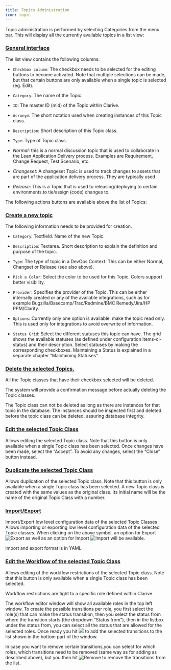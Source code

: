 ```yaml
---
title: Topics Administration
icon: topic
---
```


Topic administration is performed by selecting Categories from the menu bar. This will display all the
currently available topics in a list view:

### <a id="general-interface" href="#general-interface">General interface</a>

The list view contains the following columns:

- `Checkbox column`: The checkbox needs to be selected for the editing buttons to become activated. Note that multiple selections can be made, but that certain buttons are only available when a single topic is selected (eg. Edit).

- `Category`: The name of the Topic.

- `ID`: The master ID (mid) of the Topic within Clarive.

- `Acronym`: The short notation used when creating instances of this Topic class.

- `Description`: Short description of this Topic class.

- `Type`: Type of Topic class.

- *Normal*: this is a normal discussion topic that is used to collaborate in the Lean Application Delivery process. Examples are Requirement, Change Request, Test  Scenario, etc.

- *Changeset*: A changeset Topic is used to track changes to assets that are part of the application delivery process. They are typically used

- *Release*: This is a Topic that is used to releasing/deploying to certain environments.to tie/assign (code) changes to.

The following actions buttons are available above the list of Topics:

### <a id="create-a-new-topic" href="#create-a-new-topic">Create a new topic</a>

The following information needs to be provided for creation.

- `Category`: Textfield. Name of the new Topic.

- `Description`: Textarea. Short description to explain the definition and purpose of the topic.

- `Type`: The type of topic in a DevOps Context. This can be either Normal, Changset or Release (see also above).

- `Pick a Color`: Select the color to be used for this Topic. Colors support better visibility.

- `Provider`: Specifies the provider of the Topic. This can be either internally created or any of the available
integrations, such as for example Bugzilla/Basecamp/Trac/Redmine/BMC Remedy/Jira/HP PPM/Clarity.

- `Options`: Currently only one option is available: make the topic read only.
This is used only for integrations to avoid overwrite of information.

- `Status Grid`: Select the different statuses this topic can have.
The grid shows the available statuses (as defined under configuration items-ci-status) and
their description. Select statuses by making the corresponding checkboxes. Maintaining a
Status is explained in a separate chapter “Maintaining Statuses”

### <a id="delete-the-selected-topic" href="#delete-the-selected-topic">Delete the selected Topics.</a>

All the Topic classes that have their checkbox selected will be deleted.

The system will provide a confirmation message before actually deleting the Topic classes.

The Topic class can not be deleted as long as there are instances for that topic in the database.
The instances should be inspected first and deleted before the topic class can be deleted, assuring database integrity.

### <a id="edit-the-selected-topic-c" href="#edit-the-selected-topic-c">Edit the selected Topic Class</a>

Allows editing the selected Topic class. Note that this button is only available when a
single Topic class has been selected. Once changes have been made, select the “Accept”.
To avoid any changes, select the “Close” button instead.

### <a id="duplicate-the-selected-to" href="#duplicate-the-selected-to">Duplicate the selected Topic Class</a>

Allows duplication of the selected Topic class. Note that this button is only available
when a single Topic class has been selected. A new Topic class is created with the same
values as the original class. Its initial name will be the name of the original Topic Class with a number.

### <a id="import-export" href="#import-export">Import/Export</a>

Import/Export low level configuration data of the selected Topic Classes
Allows importing or exporting low level configuration data of the selected Topic classes. When
clicking on the above symbol, an option for Export <img src = "/static/images/icons/export.png" alt='Export' />
as well as an option for Import <img src = "/static/images/icons/import.png" alt='Import' /> will be available.

Import and export format is in YAML

### <a id="edit-the-workflow-of-the-" href="#edit-the-workflow-of-the-">Edit the Workflow of the selected Topic Class</a>

Allows editing of the workflow restrictions of the selected Topic class.
Note that this button is only available when a single Topic class has been selected.

Workflow restrictions are tight to a specific role defined within Clarive.

The workflow editor window will show all available roles in the top left window.
To create the possible transitions per role, you first select the role(s) that can make the status transition,
then you select the status from where the transition starts (the dropdown “Status from”),
then in the listbox under the status from, you can select all the status that are allowed for the selected roles.
Once ready you hit <img src = "/static/images/icons/down.png"/> to add the selected transitions to the list shown in the bottom part of the window.

In case you want to remove certain transitions,you can select for which roles,
which transitions need to be removed (same way as for adding as described above),
but you then hit <img src = "/static/images/icons/remove.png" alt='Remove'/> to remove the transitions from the list.


